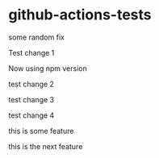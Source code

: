 # github-actions-tests

some random fix

Test change 1

Now using npm version

test change 2

test change 3

test change 4

this is some feature

this is the next feature

